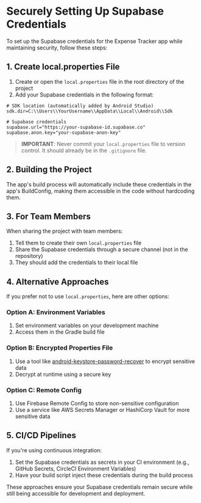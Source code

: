 # Securely Setting Up Supabase Credentials

To set up the Supabase credentials for the Expense Tracker app while maintaining security, follow these steps:

## 1. Create local.properties File

1. Create or open the `local.properties` file in the root directory of the project
2. Add your Supabase credentials in the following format:

```properties
# SDK location (automatically added by Android Studio)
sdk.dir=C:\\Users\\YourUsername\\AppData\\Local\\Android\\Sdk

# Supabase credentials
supabase.url="https://your-supabase-id.supabase.co"
supabase.anon.key="your-supabase-anon-key"
```

> **IMPORTANT**: Never commit your `local.properties` file to version control. It should already be in the `.gitignore` file.

## 2. Building the Project

The app's build process will automatically include these credentials in the app's BuildConfig, making them accessible in the code without hardcoding them.

## 3. For Team Members

When sharing the project with team members:

1. Tell them to create their own `local.properties` file
2. Share the Supabase credentials through a secure channel (not in the repository)
3. They should add the credentials to their local file

## 4. Alternative Approaches

If you prefer not to use `local.properties`, here are other options:

### Option A: Environment Variables

1. Set environment variables on your development machine
2. Access them in the Gradle build file

### Option B: Encrypted Properties File

1. Use a tool like [android-keystore-password-recover](https://github.com/nelenkov/android-keystore-password-recover) to encrypt sensitive data
2. Decrypt at runtime using a secure key

### Option C: Remote Config

1. Use Firebase Remote Config to store non-sensitive configuration
2. Use a service like AWS Secrets Manager or HashiCorp Vault for more sensitive data

## 5. CI/CD Pipelines

If you're using continuous integration:

1. Set the Supabase credentials as secrets in your CI environment (e.g., GitHub Secrets, CircleCI Environment Variables)
2. Have your build script inject these credentials during the build process

These approaches ensure your Supabase credentials remain secure while still being accessible for development and deployment.

